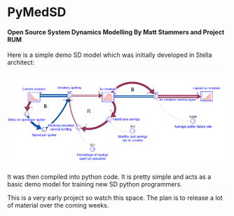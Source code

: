 # PyMedSD

#### Open Source System Dynamics Modelling By Matt Stammers and Project RUM

Here is a simple demo SD model which was initially developed in Stella architect:

![image](https://github.com/MattStammers/PyMedSD/blob/main/Smoking_Cessation_Model.PNG)

It was then compiled into python code. It is pretty simple and acts as a basic demo model for training new SD python programmers.

This is a very early project so watch this space. The plan is to release a lot of material over the coming weeks.
